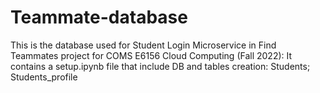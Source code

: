 # Teammate-database
This is the database used for Student Login Microservice in Find Teammates project for COMS E6156 Cloud Computing (Fall 2022):  It contains a setup.ipynb file that include DB and tables creation:  Students; Students_profile
